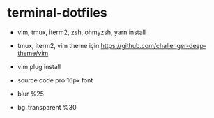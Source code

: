 # terminal-dotfiles
- vim, tmux, iterm2, zsh, ohmyzsh, yarn install

- tmux, iterm2, vim theme için 
https://github.com/challenger-deep-theme/vim

- vim plug install
- source code pro 16px font
- blur %25
- bg_transparent %30

